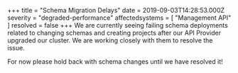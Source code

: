 +++
title = "Schema Migration Delays"
date = 2019-09-03T14:28:53.000Z
severity = "degraded-performance"
affectedsystems = [
  "Management API"
]
resolved = false
+++
We are currently seeing failing schema deployments related to changing schemas and creating projects after our API Provider upgraded our cluster. We are working closely with them to resolve the issue.

For now please hold back with schema changes until we have resolved it!